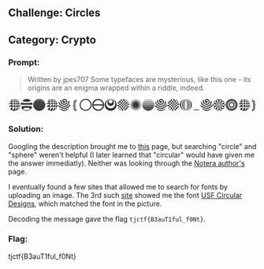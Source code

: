 ## Challenge: Circles
## Category: Crypto

### Prompt:
> Written by jpes707 Some typefaces are mysterious, like this one - its origins are an enigma wrapped within a riddle, indeed.

![Circles](Circles.png)

### Solution:
Googling the description brought me to [this](https://www.fonts.com/font/mans-greback/notera/story) page, but searching "circle" and "sphere" weren't helpful (I later learned that "circular" would have given me the answer immediatly). Neither was looking through the [Notera author's](https://www.fonts.com/font/aring-typeface-ab) page.

I eventually found a few sites that allowed me to search for fonts by uploading an image. The 3rd such [site](https://www.whatfontis.com/) showed me the font [USF Circular Designs](https://www.fonts.com/font/ultimate-symbol/usf-circular-designs), which matched the font in the picture.

Decoding the message gave the flag `tjctf{B3auT1ful_f0Nt}`.

### Flag:
tjctf{B3auT1ful_f0Nt}